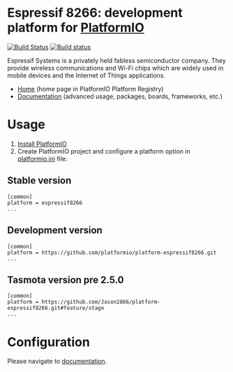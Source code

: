 # Espressif 8266: development platform for [PlatformIO](http://platformio.org)
[![Build Status](https://travis-ci.org/platformio/platform-espressif8266.svg?branch=develop)](https://travis-ci.org/platformio/platform-espressif8266)
[![Build status](https://ci.appveyor.com/api/projects/status/aob49qatio84iygj/branch/develop?svg=true)](https://ci.appveyor.com/project/ivankravets/platform-espressif8266/branch/develop)

Espressif Systems is a privately held fabless semiconductor company. They provide wireless communications and Wi-Fi chips which are widely used in mobile devices and the Internet of Things applications.

* [Home](http://platformio.org/platforms/espressif8266) (home page in PlatformIO Platform Registry)
* [Documentation](http://docs.platformio.org/page/platforms/espressif8266.html) (advanced usage, packages, boards, frameworks, etc.)

# Usage

1. [Install PlatformIO](http://platformio.org)
2. Create PlatformIO project and configure a platform option in [platformio.ini](http://docs.platformio.org/page/projectconf.html) file:

## Stable version

```
[common]
platform = espressif8266
...
```

## Development version

```
[common]
platform = https://github.com/platformio/platform-espressif8266.git
...
```

## Tasmota version pre 2.5.0

```
[common]
platform = https://github.com/Jason2866/platform-espressif8266.git#feature/stage
...
```

# Configuration

Please navigate to [documentation](http://docs.platformio.org/page/platforms/espressif8266.html).
